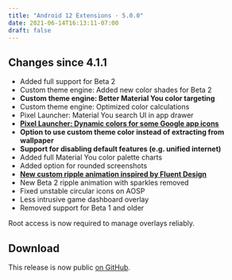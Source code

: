 ```yaml
---
title: "Android 12 Extensions · 5.0.0"
date: 2021-06-14T16:13:11-07:00
draft: false
---
```


## Changes since 4.1.1

- Added full support for Beta 2
- Custom theme engine: Added new color shades for Beta 2
- **Custom theme engine: Better Material You color targeting**
- Custom theme engine: Optimized color calculations
- Pixel Launcher: Material You search UI in app drawer
- [**Pixel Launcher: Dynamic colors for some Google app icons**](https://twitter.com/kdrag0n/status/1402789844883951625)
- **Option to use custom theme color instead of extracting from wallpaper**
- **Support for disabling default features (e.g. unified internet)**
- Added full Material You color palette charts
- Added option for rounded screenshots
- [**New custom ripple animation inspired by Fluent Design**](https://twitter.com/kdrag0n/status/1404251295960113154)
- New Beta 2 ripple animation with sparkles removed
- Fixed unstable circular icons on AOSP
- Less intrusive game dashboard overlay
- Removed support for Beta 1 and older

Root access is now required to manage overlays reliably.

## Download

This release is now public [on GitHub](https://github.com/kdrag0n/android12-extensions/releases/download/v4.1.0/android12-extensions-v4.1.0.zip).
